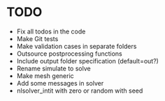 # TODO

- Fix all todos in the code
- Make Git tests
- Make validation cases in separate folders
- Outsource postprocessing functions
- Include output folder specification (default=out?)
- Rename simulate to solve
- Make mesh generic
- Add some messages in solver
- nlsolver_intit with zero or random with seed
